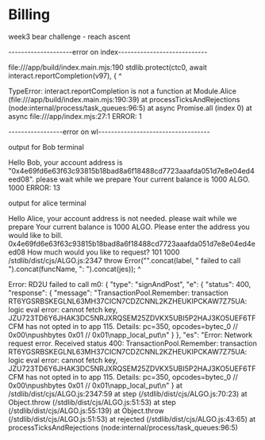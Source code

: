 # Billing
week3 bear challenge - reach ascent 

--------------------error on index----------------------------

file:///app/build/index.main.mjs:190
  stdlib.protect(ctc0, await interact.reportCompletion(v97), {
                                      ^

TypeError: interact.reportCompletion is not a function
    at Module.Alice (file:///app/build/index.main.mjs:190:39)
    at processTicksAndRejections (node:internal/process/task_queues:96:5)
    at async Promise.all (index 0)
    at async file:///app/index.mjs:27:1
ERROR: 1

-----------------error on wl-----------------------------------

output for Bob terminal

Hello Bob, your account address is "0x4e69fd6e63f63c93815b18bad8a6f18488cd7723aaafda051d7e8e04ed4eed08". please wait while we prepare
Your current balance is 1000 ALGO.
1000
ERROR: 13

output for alice terminal

Hello Alice, your account address is not needed. please wait while we prepare
Your current balance is 1000 ALGO.
Please enter the address you would like to bill.
0x4e69fd6e63f63c93815b18bad8a6f18488cd7723aaafda051d7e8e04ed4eed08
How much would you like to request?
101
1000
/stdlib/dist/cjs/ALGO.js:2347
                                                    throw Error("".concat(label, " failed to call ").concat(funcName, ": ").concat(jes));
                                                          ^

Error: RD2U failed to call m0: {
  "type": "signAndPost",
  "e": {
    "status": 400,
    "response": {
      "message": "TransactionPool.Remember: transaction RT6YGSRBSKEGLNL63MH37CICN7CDZCNNL2KZHEUKIPCKAW7Z75UA: logic eval error: cannot fetch key, JZU723TD6Y6JHAK3DC5NRJXRQSEM25ZDVKX5UBI5P2HAJ3KO5UEF6TFCFM has not opted in to app 115. Details: pc=350, opcodes=bytec_0 // 0x00\npushbytes 0x01 // 0x01\napp_local_put\n"
    }
  },
  "es": "Error: Network request error. Received status 400: TransactionPool.Remember: transaction RT6YGSRBSKEGLNL63MH37CICN7CDZCNNL2KZHEUKIPCKAW7Z75UA: logic eval error: cannot fetch key, JZU723TD6Y6JHAK3DC5NRJXRQSEM25ZDVKX5UBI5P2HAJ3KO5UEF6TFCFM has not opted in to app 115. Details: pc=350, opcodes=bytec_0 // 0x00\npushbytes 0x01 // 0x01\napp_local_put\n"
}
    at /stdlib/dist/cjs/ALGO.js:2347:59
    at step (/stdlib/dist/cjs/ALGO.js:70:23)
    at Object.throw (/stdlib/dist/cjs/ALGO.js:51:53)
    at step (/stdlib/dist/cjs/ALGO.js:55:139)
    at Object.throw (/stdlib/dist/cjs/ALGO.js:51:53)
    at rejected (/stdlib/dist/cjs/ALGO.js:43:65)
    at processTicksAndRejections (node:internal/process/task_queues:96:5)
